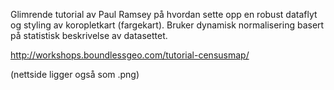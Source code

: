 Glimrende tutorial av Paul Ramsey på hvordan sette opp en robust dataflyt og styling av koropletkart (fargekart). Bruker dynamisk normalisering basert på statistisk beskrivelse av datasettet. 

http://workshops.boundlessgeo.com/tutorial-censusmap/

(nettside ligger også som .png)